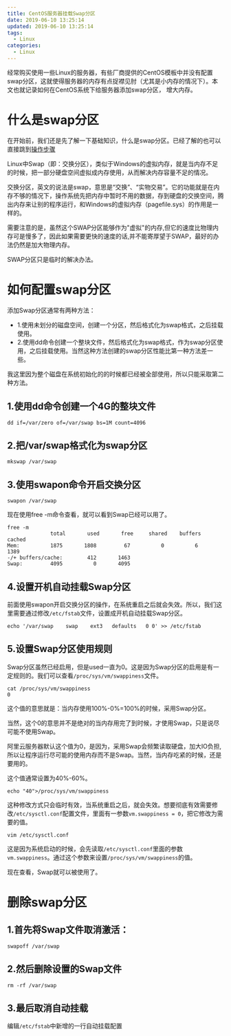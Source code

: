 ```yaml
---
title: CentOS服务器挂载Swap分区
date: 2019-06-10 13:25:14
updated: 2019-06-10 13:25:14
tags:
  - Linux
categories: 
  - Linux
---
```


经常购买使用一些Linux的服务器，有些厂商提供的CentOS模板中并没有配置swap分区，这就使得服务器的内存有点捉襟见肘（尤其是小内存的情况下）。本文也就记录如何在CentOS系统下给服务器添加swap分区， 增大内存。


<!-- more -->

# 什么是swap分区

在开始前，我们还是先了解一下基础知识，什么是swap分区。已经了解的也可以直接跳到[操作步骤](#如何配置swap分区)

Linux中Swap（即：交换分区），类似于Windows的虚拟内存，就是当内存不足的时候，把一部分硬盘空间虚拟成内存使用，从而解决内存容量不足的情况。

交换分区，英文的说法是swap，意思是“交换”、“实物交易”。它的功能就是在内存不够的情况下，操作系统先把内存中暂时不用的数据，存到硬盘的交换空间，腾出内存来让别的程序运行，和Windows的虚拟内存（pagefile.sys）的作用是一样的。

需要注意的是，虽然这个SWAP分区能够作为"虚拟"的内存,但它的速度比物理内存可是慢多了，因此如果需要更快的速度的话,并不能寄厚望于SWAP，最好的办法仍然是加大物理内存。

SWAP分区只是临时的解决办法。

# 如何配置swap分区

 添加Swap分区通常有两种方法：
 - 1.使用未划分的磁盘空间，创建一个分区，然后格式化为swap格式，之后挂载使用。 
 - 2.使用dd命令创建一个整块文件，然后格式化为swap格式，作为swap分区使用，之后挂载使用。当然这种方法创建的swap分区性能比第一种方法差一些。

 我这里因为整个磁盘在系统初始化的的时候都已经被全部使用，所以只能采取第二种方法。

## 1.使用dd命令创建一个4G的整块文件
```
dd if=/var/zero of=/var/swap bs=1M count=4096
```

## 2.把/var/swap格式化为swap分区
```
mkswap /var/swap
```

## 3.使用swapon命令开启交换分区
```
swapon /var/swap
```

现在使用free -m命令查看，就可以看到Swap已经可以用了。
```
free -m
			  total       used       free     shared    buffers     cached
Mem:          1875       1808         67          0          6       1389
-/+ buffers/cache:        412       1463
Swap:         4095          0       4095
```

## 4.设置开机自动挂载Swap分区
前面使用swapon开启交换分区的操作，在系统重启之后就会失效。所以，我们这里需要通过修改`/etc/fstab`文件，设置成开机自动挂载Swap分区。

```
echo '/var/swap    swap    ext3   defaults   0 0' >> /etc/fstab
```

## 5.设置Swap分区使用规则
Swap分区虽然已经启用，但是used一直为0。这是因为Swap分区的启用是有一定规则的。我们可以查看`/proc/sys/vm/swappiness`文件。
```
cat /proc/sys/vm/swappiness
0
```

这个值的意思就是：当内存使用100%-0%=100%的时候，采用Swap分区。

当然，这个0的意思并不是绝对的当内存用完了到时候，才使用Swap，只是说尽可能不使用Swap。

阿里云服务器默认这个值为0，是因为，采用Swap会频繁读取硬盘，加大IO负担,所以让程序运行尽可能的使用内存而不是Swap。当然，当内存吃紧的时候，还是要用的。

这个值通常设置为40%-60%。

```
echo "40">/proc/sys/vm/swappiness
```

这种修改方式只会临时有效，当系统重启之后，就会失效。想要彻底有效需要修改`/etc/sysctl.conf`配置文件，里面有一参数`vm.swappiness = 0`，把它修改为需要的值。

```
vim /etc/sysctl.conf
```

这是因为系统启动的时候，会先读取`/etc/sysctl.conf`里面的参数`vm.swappiness`。通过这个参数来设置`/proc/sys/vm/swappiness`的值。

现在查看，Swap就可以被使用了。

# 删除swap分区
## 1.首先将Swap文件取消激活：
```
swapoff /var/swap
```

## 2.然后删除设置的Swap文件
```
rm -rf /var/swap
```

## 3.最后取消自动挂载
编辑`/etc/fstab`中新增的一行自动挂载配置



